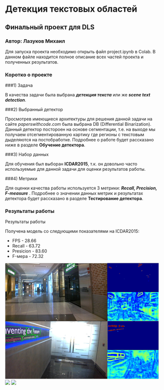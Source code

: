 # Детекция текстовых областей
## Финальный проект для DLS
### Автор: Лазуков Михаил

Для запуска проекта необходимо открыть файл project.ipynb в Colab.
В данном файле находится полное описание всех частей проекта и полученных результатов.

### Коротко о проекте
###1) Задача 

В качества задачи была выбрана ***детекция текста*** или же ***scene text detection***. 

###2) Выбранный детектор

Просмотрев имеющиеся архитектуры для решения данной задачи на сайте *paperswithcode.com* была выбрана DB (Differential Binarization). Данный детектор постороен на основе сегментации, т.е. на выходе мы получаем отсегментированную картику где регионы с текстовым дыделяются на постобработке. Подробнее о работе будет рассказано ниже в разделе **Обучение детектора**.

###3) Набор данных 

Для обучения был выборан **ICDAR2015**, т.к. он довольно часто используемые для данной задачи для оценки результатов работы.

###4) Метрики

Для оценки качества работы используется 3 метрики: ***Recall, Precision, F-measure*** . Подробнее о значении данных метрик и результатах детектора будет рассказано в разделе **Тестирование детектора**.

### Результаты работы
Результаты работы 

Получена модель со следующими показателями на ICDAR2015:

*   FPS - 28.66
*   Recall - 63.72
*   Presicion - 83.60
*   F-мера - 72.32

<img src="https://github.com/mikhaillazukov/DLS-project/blob/main/imgs/example.png?raw=true">
<img src="https://github.com/mikhaillazukov/DLS-project/blob/main/imgs/result.gif?raw=true">
<img src="https://github.com/mikhaillazukov/DLS-project/blob/main/imgs/result2.gif?raw=true">